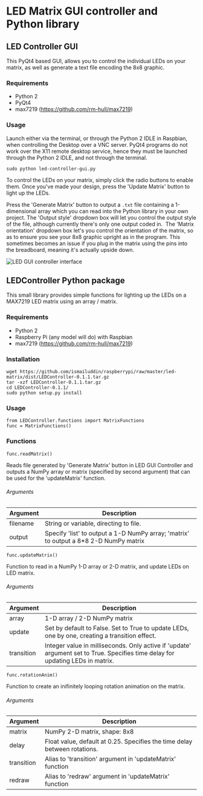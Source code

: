 LED Matrix GUI controller and Python library
===========
## LED Controller GUI
This PyQt4 based GUI, allows you to control the individual LEDs on your matrix, as well as generate a text file encoding the 8x8 graphic.

### Requirements
* Python 2
* PyQt4
* max7219 (https://github.com/rm-hull/max7219)

### Usage
Launch either via the terminal, or through the Python 2 IDLE in Raspbian, when controlling the Desktop over a VNC server. PyQt4 programs do not work over the X11 remote desktop service, hence they must be launched through the Python 2 IDLE, and not through the terminal.
```
sudo python led-controller-gui.py
```
To control the LEDs on your matrix, simply click the radio buttons to enable them. Once you've made your design, press the 'Update Matrix' button to light up the LEDs. 

Press the 'Generate Matrix' button to output a `.txt` file containing a 1-dimensional array which you can read into the Python library in your own project. The 'Output style' dropdown box will let you control the output style of the file, although currently there's only one output coded in. 
The 'Matrix orientation' dropdown box let's you control the orientation of the matrix, so as to ensure you see your 8x8 graphic upright as in the program. This sometimes becomes an issue if you plug in the matrix using the pins into the breadboard, meaning it's actually upside down.

![LED GUI controller interface](http://www.scienceexposure.com/wp-content/uploads/2015/07/led-gui-screenshot.png)

## LEDController Python package
This small library provides simple functions for lighting up the LEDs on a MAX7219 LED matrix using an array / matrix.

### Requirements
* Python 2
* Raspberry Pi (any model will do) with Raspbian
* max7219 (https://github.com/rm-hull/max7219)

### Installation
```
wget https://github.com/ismailuddin/raspberrypi/raw/master/led-matrix/dist/LEDController-0.1.1.tar.gz
tar -xzf LEDController-0.1.1.tar.gz
cd LEDController-0.1.1/
sudo python setup.py install
```

### Usage
```
from LEDController.functions import MatrixFunctions
func = MatrixFunctions()
```

### Functions
`func.readMatrix()`

Reads file generated by 'Generate Matrix' button in LED GUI Controller
and outputs a NumPy array or matrix (specified by second argument) that
can be used for the 'updateMatrix' function.

###### Arguments
Argument | Description
--- | ---
filename | String or variable, directing to file.
output  | Specify 'list' to output a 1-D NumPy array; 'matrix' to output a 8*8 2-D NumPy matrix

`func.updateMatrix()`

Function to read in a NumPy 1-D array or 2-D matrix, and update
LEDs on LED matrix.

###### Arguments
Argument | Description
--- | ---
array | 1-D array / 2-D NumPy matrix
update  | Set by default to False. Set to True to update LEDs, one by one, creating a transition effect.
transition  | Integer value in milliseconds. Only active if 'update' argument set to True. Specifies time delay for updating LEDs in matrix.



`func.rotationAnim()`

Function to create an inifinitely looping rotation animation on the matrix.

###### Arguments
Argument | Description
--- | ---
matrix  | NumPy 2-D matrix, shape: 8x8
delay | Float value, default at 0.25. Specifies the time delay between rotations.
transition  | Alias to 'transition' argument in 'updateMatrix' function
redraw  | Alias to 'redraw' argument in 'updateMatrix' function
